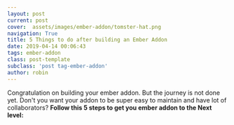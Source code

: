 ```yaml
---
layout: post
current: post
cover:  assets/images/ember-addon/tomster-hat.png
navigation: True
title: 5 Things to do after building an Ember Addon
date: 2019-04-14 00:06:43
tags: ember-addon
class: post-template
subclass: 'post tag-ember-addon'
author: robin
---
```


Congratulation on building your ember addon. But the journey is not done yet. Don't you want your addon to be super easy to maintain and have lot of collaborators? **Follow this 5 steps to get you ember addon to the Next level:**
